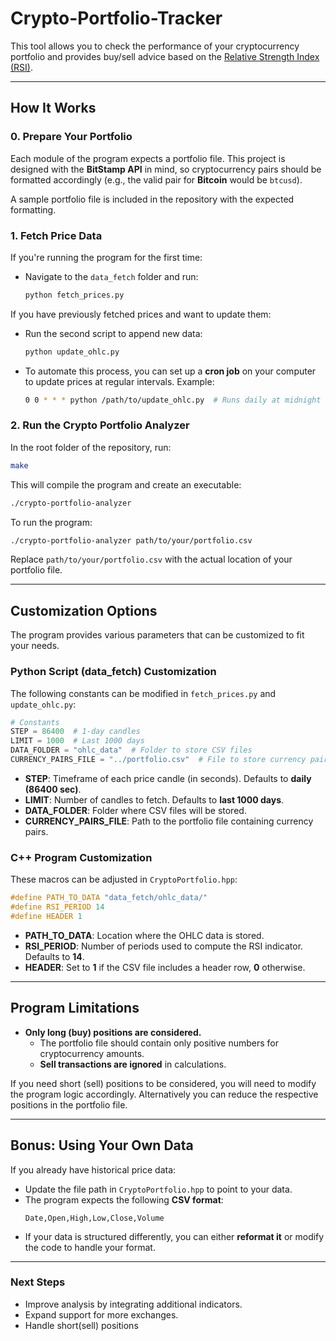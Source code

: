 # **Crypto-Portfolio-Tracker**  

This tool allows you to check the performance of your cryptocurrency portfolio and provides buy/sell advice based on the [Relative Strength Index (RSI)](https://www.investopedia.com/terms/r/rsi.asp).  

---

## **How It Works**  

### **0. Prepare Your Portfolio**  
Each module of the program expects a portfolio file. This project is designed with the **BitStamp API** in mind, so cryptocurrency pairs should be formatted accordingly (e.g., the valid pair for **Bitcoin** would be `btcusd`).  

A sample portfolio file is included in the repository with the expected formatting.  

### **1. Fetch Price Data**  
If you're running the program for the first time:  
- Navigate to the `data_fetch` folder and run:  
  ```bash
  python fetch_prices.py
  ```  

If you have previously fetched prices and want to update them:  
- Run the second script to append new data:  
  ```bash
  python update_ohlc.py
  ```  
- To automate this process, you can set up a **cron job** on your computer to update prices at regular intervals. Example:  
  ```bash
  0 0 * * * python /path/to/update_ohlc.py  # Runs daily at midnight
  ```  

### **2. Run the Crypto Portfolio Analyzer**  
In the root folder of the repository, run:  
```bash
make
```  
This will compile the program and create an executable:  
```bash
./crypto-portfolio-analyzer
```  
To run the program:  
```bash
./crypto-portfolio-analyzer path/to/your/portfolio.csv
```  
Replace `path/to/your/portfolio.csv` with the actual location of your portfolio file.  

---

## **Customization Options**  

The program provides various parameters that can be customized to fit your needs.  

### **Python Script (data_fetch) Customization**  
The following constants can be modified in `fetch_prices.py` and `update_ohlc.py`:  
```python
# Constants
STEP = 86400  # 1-day candles
LIMIT = 1000  # Last 1000 days
DATA_FOLDER = "ohlc_data"  # Folder to store CSV files
CURRENCY_PAIRS_FILE = "../portfolio.csv"  # File to store currency pairs list
```
- **STEP**: Timeframe of each price candle (in seconds). Defaults to **daily (86400 sec)**.  
- **LIMIT**: Number of candles to fetch. Defaults to **last 1000 days**.  
- **DATA_FOLDER**: Folder where CSV files will be stored.  
- **CURRENCY_PAIRS_FILE**: Path to the portfolio file containing currency pairs.  

### **C++ Program Customization**  
These macros can be adjusted in `CryptoPortfolio.hpp`:  
```cpp
#define PATH_TO_DATA "data_fetch/ohlc_data/"
#define RSI_PERIOD 14
#define HEADER 1
```
- **PATH_TO_DATA**: Location where the OHLC data is stored.  
- **RSI_PERIOD**: Number of periods used to compute the RSI indicator. Defaults to **14**.  
- **HEADER**: Set to **1** if the CSV file includes a header row, **0** otherwise.  

---

## **Program Limitations**  
- **Only long (buy) positions are considered.**  
  - The portfolio file should contain only positive numbers for cryptocurrency amounts.  
  - **Sell transactions are ignored** in calculations.  

If you need short (sell) positions to be considered, you will need to modify the program logic accordingly. 
Alternatively you can reduce the respective positions in the portfolio file.

---

## **Bonus: Using Your Own Data**  
If you already have historical price data:  
- Update the file path in `CryptoPortfolio.hpp` to point to your data.  
- The program expects the following **CSV format**:  
  ```
  Date,Open,High,Low,Close,Volume
  ```  
- If your data is structured differently, you can either **reformat it** or modify the code to handle your format.  

---

### **Next Steps**  
- Improve analysis by integrating additional indicators.  
- Expand support for more exchanges.
- Handle short(sell) positions

